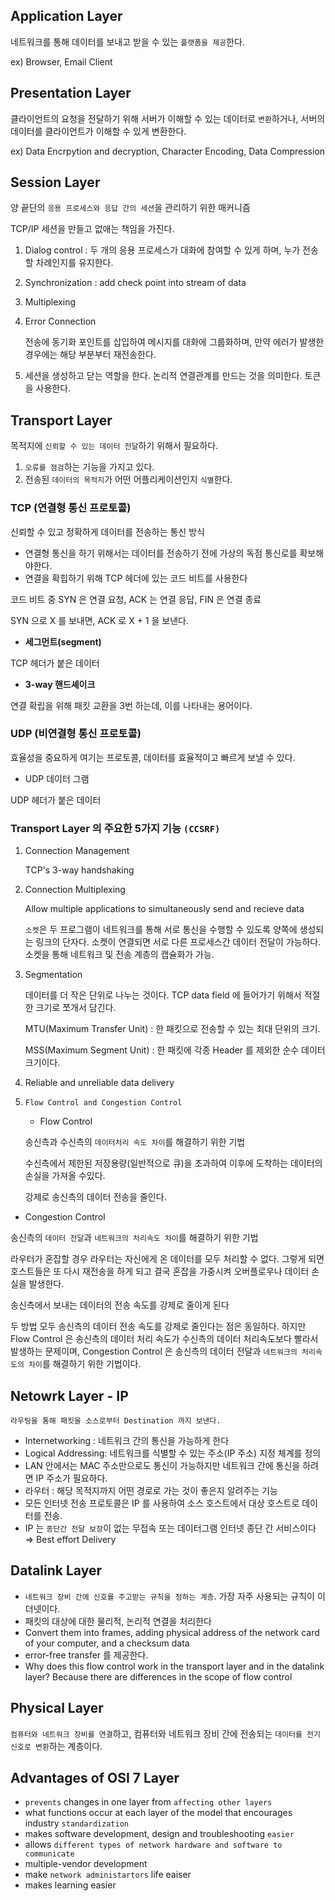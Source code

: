 ## Application Layer

네트워크를 통해 데이터를 보내고 받을 수 있는 `플랫폼을 제공`한다.

ex) Browser, Email Client

## Presentation Layer

클라이언트의 요청을 전달하기 위해 서버가 이해할 수 있는 데이터로 `변환`하거나, 서버의 데이터를 클라이언트가 이해할 수 있게 변환한다.

ex) Data Encrpytion and decryption, Character Encoding, Data Compression

## Session Layer

양 끝단의 `응용 프로세스와 응답 간의 세션`을 관리하기 위한 매커니즘

TCP/IP 세션을 만들고 없애는 책임을 가진다.

1. Dialog control : 두 개의 응용 프로세스가 대화에 참여할 수 있게 하며, 누가 전송할 차례인지를 유지한다.
2. Synchronization : add check point into stream of data
3. Multiplexing
4. Error Connection

   전송에 동기화 포인트를 삽입하여 메시지를 대화에 그룹화하며, 만약 에러가 발생한 경우에는 해당 부분부터 재전송한다.

5. 세션을 생성하고 닫는 역할을 한다. 논리적 연결관계를 만드는 것을 의미한다. 토큰을 사용한다.

## Transport Layer

목적지에 `신뢰할 수 있는 데이터 전달`하기 위해서 필요하다.

1. `오류를 점검`하는 기능을 가지고 있다.
2. 전송된 `데이터의 목적지`가 어떤 어플리케이션인지 `식별`한다.

### TCP (연결형 통신 프로토콜)

신뢰할 수 있고 정확하게 데이터를 전송하는 통신 방식

- 연결형 통신을 하기 위해서는 데이터를 전송하기 전에 가상의 독점 통신로를 확보해야한다.
- 연결을 확힙하기 위해 TCP 헤더에 있는 코드 비트를 사용한다

코드 비트 중 SYN 은 연결 요청, ACK 는 연결 응답, FIN 은 연결 종료

SYN 으로 X 를 보내면, ACK 로 X + 1 을 보낸다.

- **세그먼트(segment)**

TCP 헤더가 붙은 데이터

- **3-way 핸드셰이크**

연결 확립을 위해 패킷 교환을 3번 하는데, 이를 나타내는 용어이다.

### UDP (비연결형 통신 프로토콜)

효율성을 중요하게 여기는 프로토콜, 데이터를 효율적이고 빠르게 보낼 수 있다.

- UDP 데이터 그램

UDP 헤더가 붙은 데이터

### Transport Layer 의 주요한 5가지 기능 `(CCSRF)`

1. Connection Management

   TCP's 3-way handshaking

2. Connection Multiplexing

   Allow multiple applications to simultaneously send and recieve data

   `소켓`은 두 프로그램이 네트워크를 통해 서로 통신을 수행할 수 있도록 양쪽에 생성되는 링크의 단자다. 소켓이 연결되면 서로 다른 프로세스간 데이터 전달이 가능하다. 소켓을 통해 네트워크 및 전송 계층의 캡슐화가 가능.

3. Segmentation

   데이터를 더 작은 단위로 나누는 것이다. TCP data field 에 들어가기 위해서 적절한 크기로 쪼개서 담긴다.

   MTU(Maximum Transfer Unit) : 한 패킷으로 전송할 수 있는 최대 단위의 크기.

   MSS(Maximum Segment Unit) : 한 패킷에 각종 Header 를 제외한 순수 데이터 크기이다.

4. Reliable and unreliable data delivery
5. `Flow Control and Congestion Control`

   - Flow Control

   송신측과 수신측의 `데이터처리 속도 차이`를 해결하기 위한 기법

   수신측에서 제한된 저장용량(일반적으로 큐)을 초과하여 이후에 도착하는 데이터의 손실을 가져올 수있다.

   강제로 송신측의 데이터 전송을 줄인다.

- Congestion Control

송신측의 `데이터 전달`과 `네트워크의 처리속도 차이`를 해결하기 위한 기법

라우터가 혼잡할 경우 라우터는 자신에게 온 데이터를 모두 처리할 수 없다. 그렇게 되면 호스트들은 또 다시 재전송을 하게 되고 결국 혼잡을 가중시켜 오버플로우나 데이터 손실을 발생한다.

송신측에서 보내는 데이터의 전송 속도를 강제로 줄이게 된다

두 방법 모두 송신측의 데이터 전송 속도를 강제로 줄인다는 점은 동일하다. 하지만 Flow Control 은 송신측의 데이터 처리 속도가 수신측의 데이터 처리속도보다 빨라서 발생하는 문제이며, Congestion Control 은 송신측의 데이터 전달과 `네트워크의 처리속도의 차이`를 해결하기 위한 기법이다.

## Netowrk Layer - IP

`라우팅을 통해 패킷을 소스로부터 Destination 까지 보낸다.`

- Internetworking : 네트워크 간의 통신을 가능하게 한다
- Logical Addressing: 네트워크를 식별할 수 있는 주소(IP 주소) 지정 체계를 정의
- LAN 안에서는 MAC 주소만으로도 통신이 가능하지만 네트워크 간에 통신을 하려면 IP 주소가 필요하다.
- 라우터 : 해당 목적지까지 어떤 경로로 가는 것이 좋은지 알려주는 기능
- 모든 인터넷 전송 프로토콜은 IP 를 사용하여 소스 호스트에서 대상 호스트로 데이터를 전송.
- IP 는 `종단간 전달 보장`이 없는 무접속 또는 데이터그램 인터넷 종단 간 서비스이다 ⇒ Best effort Delivery

## Datalink Layer

- `네트워크 장비 간에 신호를 주고받는 규칙을 정하는 계층`. 가장 자주 사용되는 규칙이 이더넷이다.
- 패킷의 대상에 대한 물리적, 논리적 연결을 처리한다
- Convert them into frames, adding physical address of the network card of your computer, and a checksum data
- error-free transfer 를 제공한다.
- Why does this flow control work in the transport
  layer and in the datalink layer?
  Because there are differences in the scope of flow
  control

## Physical Layer

`컴퓨터와 네트워크 장비를 연결`하고, 컴퓨터와 네트워크 장비 간에 전송되는 `데이터를 전기 신호로 변환`하는 계층이다.

## Advantages of OSI 7 Layer

- `prevents` changes in one layer from `affecting other layers`
- what functions occur at each layer of the model that encourages industry `standardization`
- makes software development, design and troubleshooting `easier`
- allows `different types of network hardware and software to communicate`
- multiple-vendor development
- make `network administartors` life eaiser
- makes learning easier
